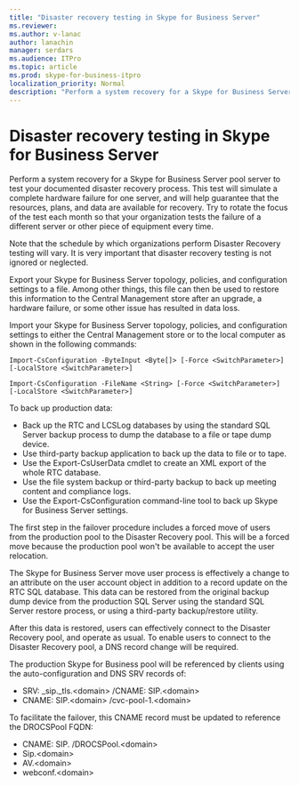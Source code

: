 ```yaml
---
title: "Disaster recovery testing in Skype for Business Server"
ms.reviewer: 
ms.author: v-lanac
author: lanachin
manager: serdars
ms.audience: ITPro
ms.topic: article
ms.prod: skype-for-business-itpro
localization_priority: Normal
description: "Perform a system recovery for a Skype for Business Server pool server to test your documented disaster recovery process"
---
```


# Disaster recovery testing in Skype for Business Server

Perform a system recovery for a Skype for Business Server pool server to test your documented disaster recovery process. This test will simulate a complete hardware failure for one server, and will help guarantee that the resources, plans, and data are available for recovery. Try to rotate the focus of the test each month so that your organization tests the failure of a different server or other piece of equipment every time. 

Note that the schedule by which organizations perform Disaster Recovery testing will vary. It is very important that disaster recovery testing is not ignored or neglected. 

Export your Skype for Business Server topology, policies, and configuration settings to a file. Among other things, this file can then be used to restore this information to the Central Management store after an upgrade, a hardware failure, or some other issue has resulted in data loss.

Import your Skype for Business Server topology, policies, and configuration settings to either the Central Management store or to the local computer as shown in the following commands: 

`Import-CsConfiguration -ByteInput <Byte[]> [-Force <SwitchParameter>] [-LocalStore <SwitchParameter>]`

`Import-CsConfiguration -FileName <String> [-Force <SwitchParameter>] [-LocalStore <SwitchParameter>]` 

To back up production data:

- Back up the RTC and LCSLog databases by using the standard SQL Server backup process to dump the database to a file or tape dump device.
- Use third-party backup application to back up the data to file or to tape.
- Use the Export-CsUserData cmdlet to create an XML export of the whole RTC database.
- Use the file system backup or third-party backup to back up meeting content and compliance logs.
- Use the Export-CsConfiguration command-line tool to back up Skype for Business Server settings.

The first step in the failover procedure includes a forced move of users from the production pool to the Disaster Recovery pool. This will be a forced move because the production pool won't be available to accept the user relocation.

The Skype for Business Server move user process is effectively a change to an attribute on the user account object in addition to a record update on the RTC SQL database. This data can be restored from the original backup dump device from the production SQL Server using the standard SQL Server restore process, or using a third-party backup/restore utility.

After this data is restored, users can effectively connect to the Disaster Recovery pool, and operate as usual. To enable users to connect to the Disaster Recovery pool, a DNS record change will be required.

The production Skype for Business pool will be referenced by clients using the auto-configuration and DNS SRV records of:

- SRV: _sip._tls.\<domain> /CNAME: SIP.\<domain>
- CNAME: SIP.\<domain> /cvc-pool-1.\<domain>

To facilitate the failover, this CNAME record must be updated to reference the DROCSPool FQDN:

- CNAME: SIP.<domain> /DROCSPool.\<domain>
- Sip.\<domain>
- AV.\<domain>
- webconf.\<domain>

